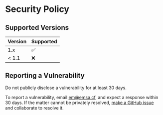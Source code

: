 # Security Policy

## Supported Versions

| Version | Supported          |
| ------- | ------------------ |
| 1.x   | :white_check_mark: |
| < 1.1   | :x:                |

## Reporting a Vulnerability

Do not publicly disclose a vulnerability for at least 30 days.

To report a vulnerability, email [em@emsa.cf](mailto:em@emsa.cf), and expect a response within 30 days.
If the matter cannot be privately resolved, [make a GitHub issue](https://github.com/MadeByEmil/WDHAN/issues/new/choose) and collaborate to resolve it.
